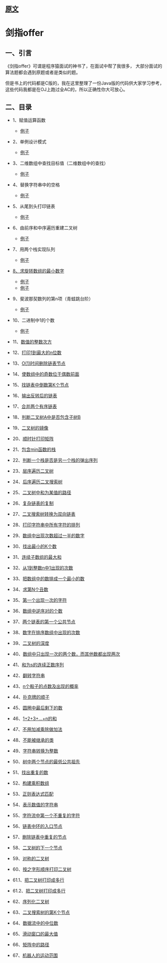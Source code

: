
## [原文](https://blog.csdn.net/baiye_xing/article/details/78428561)

# 剑指offer

## 一、引言

《剑指offer》可谓是程序猿面试的神书了，在面试中帮了我很多，
大部分面试的算法题都会遇到原题或者是类似的题。

但是书上的代码都是C版的，我在这里整理了一份Java版的代码供大家学习参考，
这些代码我都是在OJ上跑过全AC的，所以正确性你大可放心。

## 二、目录

- 1、赋值运算函数

  - [例子](/algorithms-java-example/src/main/java/space.mamba/coding/interviews/AssignmentOperatorFunctionDemo01.java)

- 2、单例设计模式
 
  - [例子](/algorithms-java-example/src/main/java/space.mamba/coding/interviews/SingletonDemo02.java)     

- 3、二维数组中查找目标值（二维数组中的查找）

  - [例子](/algorithms-java-example/src/main/java/space.mamba/coding/interviews/P44_FindInPartiallySortedMatrix.java)

- 4、替换字符串中的空格

    - [例子](/algorithms-java-example/src/main/java/space.mamba/coding/interviews/DeleteWhitespace.java)

- 5、从尾到头打印链表
     
    - [例子](/algorithms-java-example/src/main/java/space.mamba/coding/interviews/P58_PrintListInReversedOrder.java)

- 6、由前序和中序遍历重建二叉树
    - [例子](/algorithms-java-example/src/main/java/space.mamba/coding/interviews/BinaryTreeNode.java)

- 7、用两个栈实现队列
    - [例子](/algorithms-java-example/src/main/java/space.mamba/coding/interviews/No7QueueWithTwoStacks.java)

- [8、求旋转数组的最小数字](08、求旋转数组的最小数字.md)
    - [例子](/algorithms-java-example/src/main/java/space.mamba/coding/interviews/RotateSmallestNumberOfArrays.java)
    - [例子](/algorithms-java-example/src/main/java/space.mamba/coding/interviews/MinNumberInRotateArray.java)


- 9、斐波那契数列的第n项（青蛙跳台阶）
    - [例子](/剑指offer/09、斐波那契数列的第n项（青蛙跳台阶）.md)

- 10、二进制中1的个数
    - [例子](/剑指offer/10、求二进制数中1的个数.md)

- 11、[数值的整数次方](/剑指offer/11、数值的整数次方.md)

- 12、[打印1到最大的n位数](12、打印1到最大的n位数.md)

- 13、[O(1)时间删除链表节点](13、O(1)时间删除链表节点.md)

- 14、[使数组中的奇数位于偶数前面](14、使数组中的奇数位于偶数前面.md)

- 15、[找链表中倒数第K个节点](15、找链表中倒数第K个节点.md)

- 16、[输出反转后的链表](16、输出反转后的链表.md)

- 17、[合并两个有序链表](17、合并两个有序链表.md)

- 18、[判断二叉树A中是否包含子树B](18、判断二叉树A中是否包含子树B.md)

- 19、[二叉树的镜像]()

- 20、[顺时针打印矩阵](20、顺时针打印矩阵.md)

- 21、[包含min函数的栈](21、包含min函数的栈.md)

- 22、[判断一个栈是否是另一个栈的弹出序列](22、判断一个栈是否是另一个栈的弹出序列.md)

- 23、[层序遍历二叉树](23、1.层序遍历二叉树.md)

- 24、[后序遍历二叉搜索树](24、后序遍历二叉搜索树.md)

- 25、[二叉树中和为某值的路径](25、二叉树中和为某值的路径.md)

- 26、[复杂链表的复制]()

- 27、[二叉搜索树转换为双向链表]()

- 28、[打印字符串中所有字符的排列]()

- 29、[数组中出现次数超过一半的数字]()

- 30、[找出最小的K个数](30、找出最小的K个数.md)

- 31、[连续子数组的最大和](31、连续子数组的最大和.md)

- 32、[从1到整数n中1出现的次数](32、从1到整数n中1出现的次数.md)

- 33、[把数组中的数排成一个最小的数](33、把数组中的数排成一个最小的数.md)

- 34、[求第N个丑数](34、求第N个丑数.md.md)

- 35、[第一个出现一次的字符](35、第一个出现一次的字符.md)

- 36、[数组中逆序对的个数](36、数组中逆序对的个数.md)

- 37、[两个链表的第一个公共节点](37、两个链表的第一个公共节点.md)

- 38、[数字在排序数组中出现的次数](38、数字在排序数组中出现的次数.md)

- 39、[二叉树的深度](39、二叉树的深度.md)

- 40、[数组中只出现一次的两个数，而其他数都出现两次](40、数组中只出现一次的两个数，而其他数都出现两次.md)

- 41、[和为s的连续正数序列](41、和为s的连续正数序列.md)

- 42、[翻转字符串](42、翻转字符串.md)

- 43、[n个骰子的点数及出现的概率](43、n个骰子的点数及出现的概率.md)

- 44、[扑克牌的顺子]()

- 45、[圆圈中最后剩下的数](45、圆圈中最后剩下的数.md)

- 46、[1+2+3+…+n的和](46、1+2+3+…+n的和.md)

- 47、[不用加减乘除做加法](47、不用加减乘除做加法.md)

- 48、[不能被继承的类](48、不能被继承的类.md)

- 49、[字符串转换为整数](49、字符串转换为整数.md)

- 50、[树中两个节点的最低公共祖先](50、树中两个节点的最低公共祖先.md)

- 51、[找出重复的数](51、找出重复的数.md)

- 52、[构建乘积数组](52、构建-乘积数组.md)

- 53、[正则表达式匹配](53、正则表达式匹配.md)

- 54、[表示数值的字符串](54、表示数值的字符串.md)

- 55、[字符流中第一个不重复的字符](55、字符流中第一个不重复的字符.md)

- 56、[链表中环的入口节点]()

- 57、[删除链表中重复的节点]()

- 58、[二叉树的下一个节点](58、二叉树的下一个节点.md)

- 59、[对称的二叉树]()

- 60、[按之字形顺序打印二叉树](60、按之字形顺序打印二叉树.md)

- 61.1、[把二叉树打印成多行](61、I-从上到下打印二叉树.md)

- 61.2、[把二叉树打印成多行](61、II-把二叉树打印成多行.md)

- 62、[序列化二叉树](62、序列化二叉树.md)

- 63、[二叉搜索树的第K个节点](63、二叉搜索树的第k大节点.md)

- 64、[数据流中的中位数](64、数据流中的中位数.md)

- 65、[滑动窗口的最大值]()

- 66、[矩阵中的路径]()

- 67、[机器人的运动范围]()

 